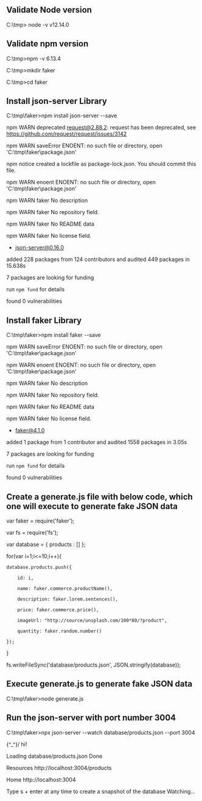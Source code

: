 Validate Node version
---------------------
C:\tmp> node -v
v12.14.0

Validate npm version
--------------------
C:\tmp>npm -v
6.13.4

C:\tmp>mkdir faker

C:\tmp>cd faker

Install json-server Library
----------------------------
C:\tmp\faker>npm install json-server --save

npm WARN deprecated request@2.88.2: request has been deprecated, see https://github.com/request/request/issues/3142

npm WARN saveError ENOENT: no such file or directory, open 'C:\tmp\faker\package.json'

npm notice created a lockfile as package-lock.json. You should commit this file.

npm WARN enoent ENOENT: no such file or directory, open 'C:\tmp\faker\package.json'

npm WARN faker No description

npm WARN faker No repository field.

npm WARN faker No README data

npm WARN faker No license field.


+ json-server@0.16.0

added 228 packages from 124 contributors and audited 449 packages in 15.638s


7 packages are looking for funding

  run `npm fund` for details
  

found 0 vulnerabilities

Install faker Library
----------------------
C:\tmp\faker>npm install faker --save

npm WARN saveError ENOENT: no such file or directory, open 'C:\tmp\faker\package.json'

npm WARN enoent ENOENT: no such file or directory, open 'C:\tmp\faker\package.json'

npm WARN faker No description

npm WARN faker No repository field.

npm WARN faker No README data

npm WARN faker No license field.


+ faker@4.1.0

added 1 package from 1 contributor and audited 1558 packages in 3.05s


7 packages are looking for funding

  run `npm fund` for details
  

found 0 vulnerabilities



Create a generate.js file with below code, which one will execute to generate fake JSON data
---------------------------------------------------------------------------------------------
var faker = require('faker');

var fs = require('fs');


var database = { products : [] };

for(var i=1;i<=10;i++){

	database.products.push({
	
		id: i,
		
		name: faker.commerce.productName(),
		
		description: faker.lorem.sentences(),
		
		price: faker.commerce.price(),
		
		imageUrl: "http://source/unsplash.com/100*80/?product",
		
		quantity: faker.random.number()
		
	});
	
}


fs.writeFileSync('database/products.json', JSON.stringify(database));

Execute generate.js to generate fake JSON data
-----------------------------------------------
C:\tmp\faker>node generate.js

Run the json-server with port number 3004
------------------------------------------
C:\tmp\faker>npx json-server --watch database/products.json --port 3004

  \{^_^}/ hi!

  Loading database/products.json
  Done

  Resources
  http://localhost:3004/products

  Home
  http://localhost:3004

  Type s + enter at any time to create a snapshot of the database
  Watching...
